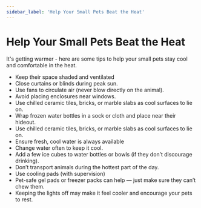 ```yaml
---
sidebar_label: 'Help Your Small Pets Beat the Heat'
---
```


# Help Your Small Pets Beat the Heat

It's getting warmer - here are some tips to help your small pets stay cool and comfortable in the heat. 

 - Keep their space shaded and ventilated
 - Close curtains or blinds during peak sun.
 - Use fans to circulate air (never blow directly on the animal).
 - Avoid placing enclosures near windows.
 - Use chilled ceramic tiles, bricks, or marble slabs as cool surfaces to lie on.
 - Wrap frozen water bottles in a sock or cloth and place near their hideout.
 - Use chilled ceramic tiles, bricks, or marble slabs as cool surfaces to lie on.
 - Ensure fresh, cool water is always available
 - Change water often to keep it cool.
 - Add a few ice cubes to water bottles or bowls (if they don’t discourage drinking).
 - Don’t transport animals during the hottest part of the day.
 - Use cooling pads (with supervision)
 - Pet-safe gel pads or freezer packs can help — just make sure they can’t chew them.
 - Keeping the lights off may make it feel cooler and encourage your pets to rest.